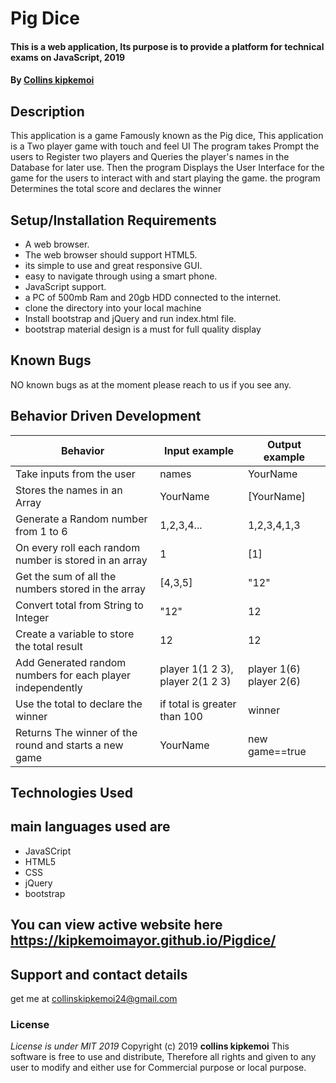 # Pig Dice
#### This is a web application, Its purpose is to provide a platform for technical exams on JavaScript, 2019
#### By **[Collins kipkemoi](https://github.com/kipkemoimayor)**
## Description
This application is a game Famously known as the Pig dice, This application is a Two player game with touch and feel UI
The program takes Prompt the users to Register two players and  Queries the player's names in the Database for later use.
Then the program Displays the User Interface for the game for the users to interact with and start playing the game. the program Determines the total score and declares the winner
## Setup/Installation Requirements
* A web browser.
* The web browser should support HTML5.
* its simple to use and great responsive GUI.
* easy to navigate through using a smart phone.
* JavaScript support.
* a PC of 500mb Ram and 20gb HDD connected to the internet.
* clone the directory into your local machine
* Install bootstrap and jQuery and run index.html file.
* bootstrap material design is a must for full quality display
## Known Bugs
NO known bugs as at the moment please reach to us if you see any.
## Behavior Driven Development

| __Behavior__  | __Input example__ | __Output example__ |
| ------------- | ----------------- | ------------------ |
| Take inputs from the user | names   | YourName |
| Stores the names in an Array  | YourName    | [YourName]|
| Generate a Random number from 1 to 6 | 1,2,3,4... | 1,2,3,4,1,3 |
| On every roll each random number is stored in an array | 1 | [1] |
| Get the sum of all the numbers stored in the array | [4,3,5] | "12" |
| Convert total from String to Integer | "12" | 12 |
| Create a variable to store the total result | 12 | 12 |
| Add Generated random numbers for each player independently | player 1(1 2 3), player 2(1 2 3) | player 1(6) player 2(6) |
| Use the total to declare the winner | if total is greater than 100 | winner |
| Returns The winner of the round and starts a new game | YourName | new game==true|
## Technologies Used
## main languages used are
* JavaSCript
* HTML5
* CSS
* jQuery
* bootstrap
## You can view active website here https://kipkemoimayor.github.io/Pigdice/
## Support and contact details
get me at collinskipkemoi24@gmail.com
### License
*License is under MIT 2019*
Copyright (c) 2019 **collins kipkemoi**
This software is free to use and distribute, Therefore all rights and given to any user to modify and either use for Commercial purpose or local purpose.

